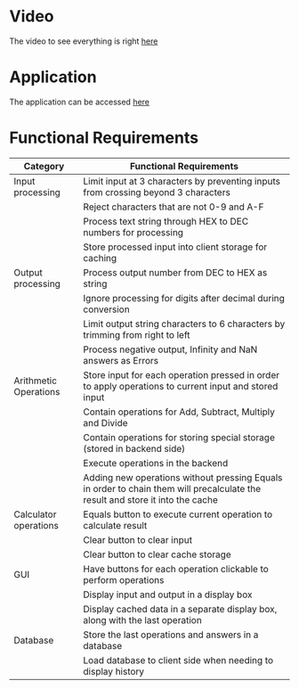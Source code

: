 
# Video
The video to see everything is right [here](https://drive.google.com/file/d/1Cx2mP-tnT6ZJ47y8yxm_llUtyjqyV5Hf/view?usp=sharing)

# Application
The application can be accessed [here](https://catsums-calculator.onrender.com)

# Functional Requirements

| Category              | Functional Requirements                                                                                                       |
| --------------------- | ----------------------------------------------------------------------------------------------------------------------------- |
| Input processing      | Limit input at 3 characters by preventing inputs from crossing beyond 3 characters                                            |
|                       | Reject characters that are not 0-9 and A-F                                                                                    |
|                       | Process text string through HEX to DEC numbers for processing                                                                 |
|                       | Store processed input into client storage for caching                                                                         |
| Output processing     | Process output number from DEC to HEX as string                                                                               |
|                       | Ignore processing for digits after decimal during conversion                                                                  |
|                       | Limit output string characters to 6 characters by trimming from right to left                                                 |
|                       | Process negative output, Infinity and NaN answers as Errors                                                                   |
| Arithmetic Operations | Store input for each operation pressed in order to apply operations to current input and stored input                         |
|                       | Contain operations for Add, Subtract, Multiply and Divide                                                                     |
|                       | Contain operations for storing special storage (stored in backend side)                                                       |
|                       | Execute operations in the backend                                                                                             |
|                       | Adding new operations without pressing Equals in order to chain them will precalculate the result and store it into the cache |
| Calculator operations | Equals button to execute current operation to calculate result                                                                |
|                       | Clear button to clear input                                                                                                   |
|                       | Clear button to clear cache storage                                                                                           |
| GUI                   | Have buttons for each operation clickable to perform operations                                                               |
|                       | Display input and output in a display box                                                                                     |
|                       | Display cached data in a separate display box, along with the last operation                                                  |
| Database              | Store the last operations and answers in a database                                                                           |
|                       | Load database to client side when needing to display history                                                                  |
